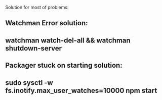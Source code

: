 Solution for most of problems:



Watchman Error solution:
---
watchman watch-del-all && watchman shutdown-server
---


Packager stuck on starting solution:
---
sudo sysctl -w fs.inotify.max_user_watches=10000
npm start
---